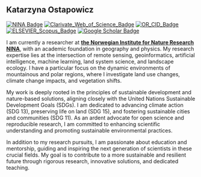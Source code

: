 ## Katarzyna Ostapowicz

[![NINA Badge](https://img.shields.io/badge/NINA-Staff-blue)](https://www.nina.no/english/Contact/Employees/Employee-info?AnsattID=16669)
[![Clarivate_Web_of_Science_Badge](https://img.shields.io/badge/Clarivate-WoS-lightgrey)](https://www.webofscience.com/wos/author/record/AAE-4380-2019)
[![OR_CID_Badge](https://img.shields.io/badge/ORC-ID-lightgrey)](https://orcid.org/0000-0002-4830-8202)
[![ELSEVIER_Scopus_Badge](https://img.shields.io/badge/ELSEVIER-Scopus-lightgrey)](https://www.scopus.com/authid/detail.uri?authorId=8943458300)
[![Google Scholar Badge](https://img.shields.io/badge/Google-Scholar-lightgrey)](https://scholar.google.com/citations?user=7dxBUIcAAAAJ&hl=en&oi=ao)

I am currently a researcher at <a href="https://www.nina.no/english/About-NINA/Contact/Employees/Employee-info?AnsattID=16669"><b>the Norwegian Institute for Nature Research NINA</b></a>, with an academic foundation in geography and physics. My research expertise lies at the intersection of remote sensing, geoinformatics, artificial intelligence, machine learning, land system science, and landscape ecology. I have a particular focus on the dynamic environments of mountainous and polar regions, where I investigate land use changes, climate change impacts, and vegetation shifts.

My work is deeply rooted in the principles of sustainable development and nature-based solutions, aligning closely with the United Nations Sustainable Development Goals (SDGs). I am dedicated to advancing climate action (SDG 13), preserving life on land (SDG 15), and fostering sustainable cities and communities (SDG 11). As an ardent advocate for open science and reproducible research, I am committed to enhancing scientific understanding and promoting sustainable environmental practices.
								
In addition to my research pursuits, I am passionate about education and mentorship, guiding and inspiring the next generation of scientists in these crucial fields. My goal is to contribute to a more sustainable and resilient future through rigorous research, innovative solutions, and dedicated teaching.	
								
